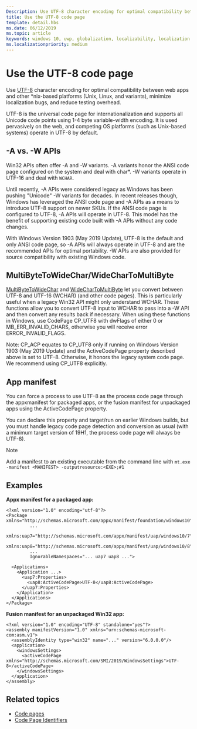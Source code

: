 ```yaml
---
Description: Use UTF-8 character encoding for optimal compatibility between web apps and other *nix-based platforms (Unix, Linux, and variants), minimize localization bugs, and reduce testing overhead.
title: Use the UTF-8 code page
template: detail.hbs
ms.date: 06/12/2019
ms.topic: article
keywords: windows 10, uwp, globalization, localizability, localization
ms.localizationpriority: medium
---
```


# Use the UTF-8 code page

Use [UTF-8](http://www.utf-8.com/) character encoding for optimal compatibility between web apps and other *nix-based platforms (Unix, Linux, and variants), minimize localization bugs, and reduce testing overhead.

UTF-8 is the universal code page for internationalization and supports all Unicode code points using 1-4 byte variable-width encoding. It is used pervasively on the web, and competing OS platforms (such as Unix-based systems) operate in UTF-8 by default.


## -A vs. -W APIs
  
Win32 APIs often offer -A and -W variants. -A variants honor the ANSI code page configured on the system and deal with char*. -W variants operate in UTF-16 and deal with ```WCHAR```.

Until recently, -A APIs were considered legacy as Windows has been pushing "Unicode" -W variants for decades. In recent releases though, Windows has leveraged the ANSI code page and -A APIs as a means to introduce UTF-8 support on newer SKUs. If the ANSI code page is configured to UTF-8, -A APIs will operate in UTF-8. This model has the benefit of supporting existing code built with -A APIs without any code changes.

With Windows Version 1903 (May 2019 Update), UTF-8 is the default and only ANSI code page, so -A APIs will always operate in UTF-8 and are the recommended APIs for optimal portability. -W APIs are also provided for source compatibility with existing Windows code.

## MultiByteToWideChar/WideCharToMultiByte

[MultiByteToWideChar](https://docs.microsoft.com/windows/desktop/api/stringapiset/nf-stringapiset-multibytetowidechar) and [WideCharToMultiByte](https://docs.microsoft.com/windows/desktop/api/stringapiset/nf-stringapiset-widechartomultibyte) let you convert between UTF-8 and UTF-16 (WCHAR) (and other code pages). This is particularly useful when a legacy Win32 API might only understand WCHAR. These functions allow you to convert UTF-8 input to WCHAR to pass into a -W API and then convert any results back if necessary.
When using these functions in Windows, use CodePage CP_UTF8 with dwFlags of either 0 or MB_ERR_INVALID_CHARS, otherwise you will receive error ERROR_INVALID_FLAGS.

Note: CP_ACP equates to CP_UTF8 only if running on Windows Version 1903 (May 2019 Update) and the ActiveCodePage property described above is set to UTF-8. Otherwise, it honors the legacy system code page. We recommend using CP_UTF8 explicitly.

## App manifest

You can force a process to use UTF-8 as the process code page through the appxmanifest for packaged apps, or the fusion manifest for unpackaged apps using the ActiveCodePage property.

You can declare this property and target/run on earlier Windows builds, but you must handle legacy code page detection and conversion as usual (with a minimum target version of 19H1, the process code page will always be UTF-8).

> [!NOTE]
> Add a manifest to an existing executable from the command line with `mt.exe -manifest <MANIFEST> -outputresource:<EXE>;#1`

## Examples

**Appx manifest for a packaged app:**

```xaml
<?xml version="1.0" encoding="utf-8"?>
<Package xmlns="http://schemas.microsoft.com/appx/manifest/foundation/windows10"
         ...
         xmlns:uap7="http://schemas.microsoft.com/appx/manifest/uap/windows10/7"
         xmlns:uap8="http://schemas.microsoft.com/appx/manifest/uap/windows10/8"
         ...
         IgnorableNamespaces="... uap7 uap8 ...">

  <Applications>
    <Application ...>
      <uap7:Properties>
        <uap8:ActiveCodePage>UTF-8</uap8:ActiveCodePage>
      </uap7:Properties>
    </Application>
  </Applications>
</Package>
```

**Fusion manifest for an unpackaged Win32 app:**

``` xaml
<?xml version="1.0" encoding="UTF-8" standalone="yes"?>
<assembly manifestVersion="1.0" xmlns="urn:schemas-microsoft-com:asm.v1">
  <assemblyIdentity type="win32" name="..." version="6.0.0.0"/>
  <application>
    <windowsSettings>
      <activeCodePage xmlns="http://schemas.microsoft.com/SMI/2019/WindowsSettings">UTF-8</activeCodePage>
    </windowsSettings>
  </application>
</assembly>
```

## Related topics

- [Code pages](https://docs.microsoft.com/windows/desktop/Intl/code-pages)
- [Code Page Identifiers](https://docs.microsoft.com/windows/desktop/Intl/code-page-identifiers)
